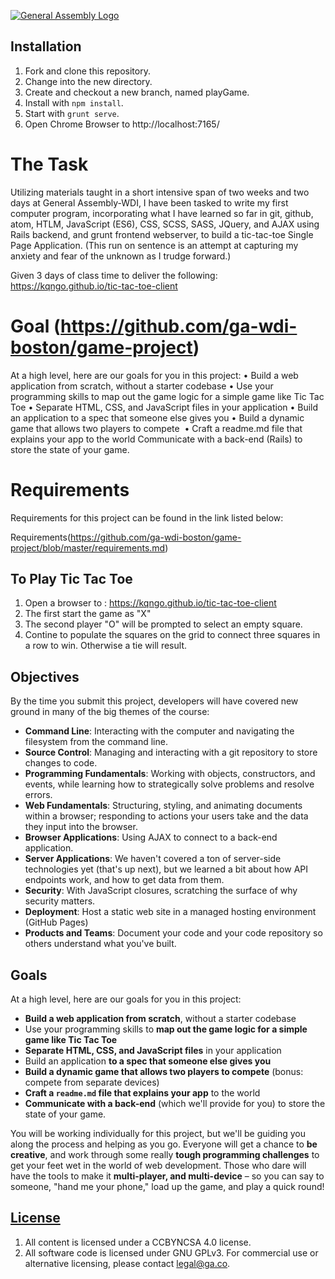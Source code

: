 [![General Assembly Logo](https://camo.githubusercontent.com/1a91b05b8f4d44b5bbfb83abac2b0996d8e26c92/687474703a2f2f692e696d6775722e636f6d2f6b6538555354712e706e67)](https://generalassemb.ly/education/web-development-immersive)


## Installation

1. Fork and clone this repository.
2. Change into the new directory.
3. Create and checkout a new branch, named playGame.
1. Install with `npm install`.
2. Start with `grunt serve`.
3. Open Chrome Browser to http://localhost:7165/


# The Task

Utilizing materials taught in a short intensive span of two weeks and two days at General Assembly-WDI, I have been tasked to write my first computer program, incorporating what I have learned so far in git, github, atom, HTLM, JavaScript (ES6), CSS, SCSS, SASS, JQuery, and AJAX using Rails backend, and grunt frontend webserver, to build a tic-tac-toe Single Page Application.  (This run on sentence is an attempt at capturing my anxiety and fear of the unknown as I trudge forward.)

Given 3 days of class time to deliver the following: https://kqngo.github.io/tic-tac-toe-client


# Goal (https://github.com/ga-wdi-boston/game-project)
At a high level, here are our goals for you in this project:
	• Build a web application from scratch, without a starter codebase
	• Use your programming skills to map out the game logic for a simple game like Tic Tac Toe
	• Separate HTML, CSS, and JavaScript files in your application
	• Build an application to a spec that someone else gives you
	• Build a dynamic game that allows two players to compete 
	• Craft a readme.md file that explains your app to the world
Communicate with a back-end (Rails) to store the state of your game.

# Requirements

Requirements for this project can be found in the link listed below:

Requirements(https://github.com/ga-wdi-boston/game-project/blob/master/requirements.md)


## To Play Tic Tac Toe

1. Open a browser to : https://kqngo.github.io/tic-tac-toe-client
2. The first start the game as "X"
3. The second player "O" will be prompted to select an empty  square.
4. Contine to populate the squares on the grid to connect three squares in a row to win. Otherwise a tie will result.



## Objectives

By the time you submit this project, developers will have covered new ground in
many of the big themes of the course:

-   **Command Line**: Interacting with the computer and navigating the
    filesystem from the command line.
-   **Source Control**: Managing and interacting with a git repository to store
    changes to code.
-   **Programming Fundamentals**: Working with objects, constructors, and
    events, while learning how to strategically solve problems and resolve
    errors.
-   **Web Fundamentals**:  Structuring, styling, and animating documents within
    a browser; responding to actions your users take and the data they input
    into the browser.
-   **Browser Applications**: Using AJAX to connect to a back-end application.
-   **Server Applications**:  We haven't covered a ton of server-side
    technologies yet (that's up next), but we learned a bit about how API
    endpoints work, and how to get data from them.
-   **Security**: With JavaScript closures, scratching the surface of why
    security matters.
-   **Deployment**: Host a static web site in a managed hosting environment
    (GitHub Pages)
-   **Products and Teams**: Document your code and your code repository so
    others understand what you've built.

## Goals

At a high level, here are our goals for you in this project:

-   **Build a web application from scratch**, without a starter codebase
-   Use your programming skills to **map out the game logic for a simple game
    like Tic Tac Toe**
-   **Separate HTML, CSS, and JavaScript files** in your application
-   Build an application **to a spec that someone else gives you**
-   **Build a dynamic game that allows two players to compete** (bonus: compete
    from separate devices)
-   **Craft a ``readme.md`` file that explains your app** to the world
-   **Communicate with a back-end** (which we'll provide for you) to store the
    state of your game.

You will be working individually for this project, but we'll be guiding you
along the process and helping as you go. Everyone will get a chance to **be
creative**, and work through some really **tough programming challenges** to get
your feet wet in the world of web development. Those who dare will have the
tools to make it **multi-player, and multi-device** – so you can say to someone,
"hand me your phone," load up the game, and play a quick round!



## [License](LICENSE)

1.  All content is licensed under a CC­BY­NC­SA 4.0 license.
1.  All software code is licensed under GNU GPLv3. For commercial use or
    alternative licensing, please contact legal@ga.co.
